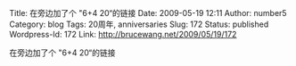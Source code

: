 Title: 在旁边加了个 "6+4 20“的链接
Date: 2009-05-19 12:11
Author: number5
Category: blog
Tags: 20周年, anniversaries
Slug: 172
Status: published
Wordpress-Id: 172
Link: http://brucewang.net/2009/05/19/172

在旁边加了个 "6+4 20“的链接
